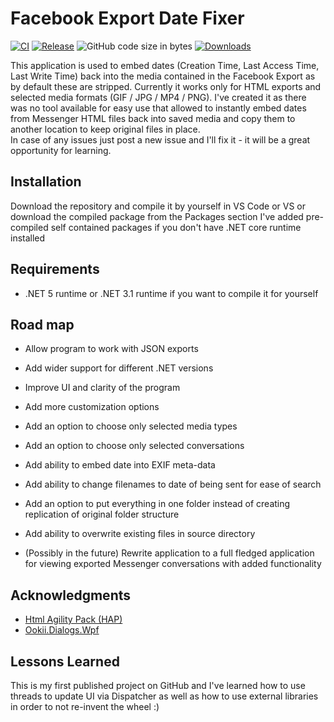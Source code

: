 # Facebook Export Date Fixer

[![CI](https://github.com/marcin-przywoski/FacebookExportDatePhotoFixer/actions/workflows/CI.yml/badge.svg)](https://github.com/marcin-przywoski/FacebookExportDatePhotoFixer/actions/workflows/CI.yml)
[![Release](https://img.shields.io/github/release/marcin-przywoski/FacebookExportDatePhotoFixer.svg)](https://github.com/marcin-przywoski/FacebookExportDatePhotoFixer/releases)
![GitHub code size in bytes](https://img.shields.io/github/languages/code-size/marcin-przywoski/FacebookExportDatePhotoFixer)
[![Downloads](https://img.shields.io/github/downloads/marcin-przywoski/FacebookExportDatePhotoFixer/total)](https://github.com/marcin-przywoski/FacebookExportDatePhotoFixer/releases)

This application is used to embed dates (Creation Time, Last Access Time, Last Write Time) back into the media contained in the Facebook Export as by default these are stripped. Currently it works only for HTML exports and selected media formats (GIF / JPG / MP4 / PNG).
I've created it as there was no tool available for easy use that allowed to instantly embed dates from Messenger HTML files back into saved media and copy them to another location to keep original files in place.  
In case of any issues just post a new issue and I'll fix it - it will be a great opportunity for learning.
## Installation 
Download the repository and compile it by yourself in VS Code or VS or download the compiled package from the Packages section
I've added pre-compiled self contained packages if you don't have .NET core runtime installed

## Requirements
- .NET 5 runtime or .NET 3.1 runtime if you want to compile it for yourself

## Road map

- Allow program to work with JSON exports

- Add wider support for different .NET versions

- Improve UI and clarity of the program

- Add more customization options  

- Add an option to choose only selected media types

- Add an option to choose only selected conversations

- Add ability to embed date into EXIF meta-data

- Add ability to change filenames to date of being sent for ease of search 

- Add an option to put everything in one folder instead of creating replication of original folder structure 

- Add ability to overwrite existing files in source directory

- (Possibly in the future) Rewrite application to a full fledged application for viewing exported Messenger conversations with added functionality

## Acknowledgments

 - [Html Agility Pack (HAP)](https://github.com/zzzprojects/html-agility-pack)
 - [Ookii.Dialogs.Wpf](https://github.com/ookii-dialogs/ookii-dialogs-wpf)


  
## Lessons Learned

This is my first published project on GitHub and I've learned how to use threads to update UI via Dispatcher as well as how to use external libraries in order to not re-invent the wheel :)
